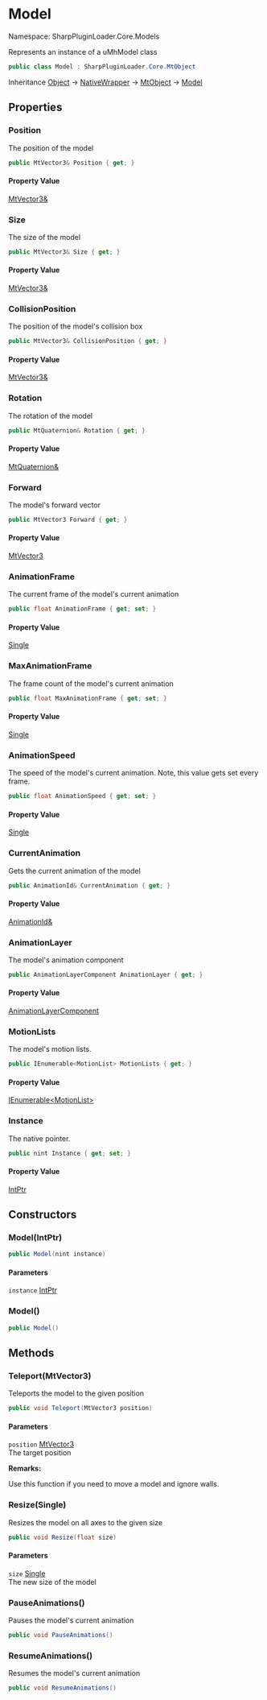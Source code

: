 # Model

Namespace: SharpPluginLoader.Core.Models

Represents an instance of a uMhModel class

```csharp
public class Model : SharpPluginLoader.Core.MtObject
```

Inheritance [Object](https://docs.microsoft.com/en-us/dotnet/api/System.Object) → [NativeWrapper](./SharpPluginLoader.Core.NativeWrapper.md) → [MtObject](./SharpPluginLoader.Core.MtObject.md) → [Model](./SharpPluginLoader.Core.Models.Model.md)

## Properties

### **Position**

The position of the model

```csharp
public MtVector3& Position { get; }
```

#### Property Value

[MtVector3&](./SharpPluginLoader.Core.MtTypes.MtVector3.md)<br>

### **Size**

The size of the model

```csharp
public MtVector3& Size { get; }
```

#### Property Value

[MtVector3&](./SharpPluginLoader.Core.MtTypes.MtVector3.md)<br>

### **CollisionPosition**

The position of the model's collision box

```csharp
public MtVector3& CollisionPosition { get; }
```

#### Property Value

[MtVector3&](./SharpPluginLoader.Core.MtTypes.MtVector3.md)<br>

### **Rotation**

The rotation of the model

```csharp
public MtQuaternion& Rotation { get; }
```

#### Property Value

[MtQuaternion&](./SharpPluginLoader.Core.MtTypes.MtQuaternion.md)<br>

### **Forward**

The model's forward vector

```csharp
public MtVector3 Forward { get; }
```

#### Property Value

[MtVector3](./SharpPluginLoader.Core.MtTypes.MtVector3.md)<br>

### **AnimationFrame**

The current frame of the model's current animation

```csharp
public float AnimationFrame { get; set; }
```

#### Property Value

[Single](https://docs.microsoft.com/en-us/dotnet/api/System.Single)<br>

### **MaxAnimationFrame**

The frame count of the model's current animation

```csharp
public float MaxAnimationFrame { get; set; }
```

#### Property Value

[Single](https://docs.microsoft.com/en-us/dotnet/api/System.Single)<br>

### **AnimationSpeed**

The speed of the model's current animation. Note, this value gets set every frame.

```csharp
public float AnimationSpeed { get; set; }
```

#### Property Value

[Single](https://docs.microsoft.com/en-us/dotnet/api/System.Single)<br>

### **CurrentAnimation**

Gets the current animation of the model

```csharp
public AnimationId& CurrentAnimation { get; }
```

#### Property Value

[AnimationId&](./SharpPluginLoader.Core.Components.AnimationId.md)<br>

### **AnimationLayer**

The model's animation component

```csharp
public AnimationLayerComponent AnimationLayer { get; }
```

#### Property Value

[AnimationLayerComponent](./SharpPluginLoader.Core.Components.AnimationLayerComponent.md)<br>

### **MotionLists**

The model's motion lists.

```csharp
public IEnumerable<MotionList> MotionLists { get; }
```

#### Property Value

[IEnumerable&lt;MotionList&gt;](https://docs.microsoft.com/en-us/dotnet/api/System.Collections.Generic.IEnumerable-1)<br>

### **Instance**

The native pointer.

```csharp
public nint Instance { get; set; }
```

#### Property Value

[IntPtr](https://docs.microsoft.com/en-us/dotnet/api/System.IntPtr)<br>

## Constructors

### **Model(IntPtr)**

```csharp
public Model(nint instance)
```

#### Parameters

`instance` [IntPtr](https://docs.microsoft.com/en-us/dotnet/api/System.IntPtr)<br>

### **Model()**

```csharp
public Model()
```

## Methods

### **Teleport(MtVector3)**

Teleports the model to the given position

```csharp
public void Teleport(MtVector3 position)
```

#### Parameters

`position` [MtVector3](./SharpPluginLoader.Core.MtTypes.MtVector3.md)<br>
The target position

**Remarks:**

Use this function if you need to move a model and ignore walls.

### **Resize(Single)**

Resizes the model on all axes to the given size

```csharp
public void Resize(float size)
```

#### Parameters

`size` [Single](https://docs.microsoft.com/en-us/dotnet/api/System.Single)<br>
The new size of the model

### **PauseAnimations()**

Pauses the model's current animation

```csharp
public void PauseAnimations()
```

### **ResumeAnimations()**

Resumes the model's current animation

```csharp
public void ResumeAnimations()
```
